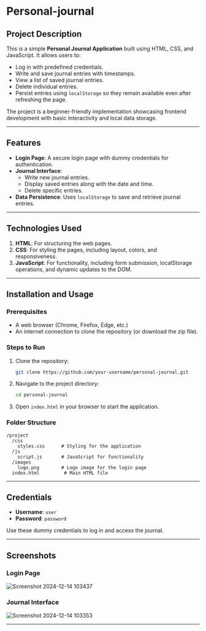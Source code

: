 # Personal-journal

## Project Description
This is a simple **Personal Journal Application** built using HTML, CSS, and JavaScript. It allows users to:

- Log in with predefined credentials.
- Write and save journal entries with timestamps.
- View a list of saved journal entries.
- Delete individual entries.
- Persist entries using `localStorage` so they remain available even after refreshing the page.

The project is a beginner-friendly implementation showcasing frontend development with basic interactivity and local data storage.

---

## Features

- **Login Page**: A secure login page with dummy credentials for authentication.
- **Journal Interface**:
  - Write new journal entries.
  - Display saved entries along with the date and time.
  - Delete specific entries.
- **Data Persistence**: Uses `localStorage` to save and retrieve journal entries.

---

## Technologies Used

1. **HTML**: For structuring the web pages.
2. **CSS**: For styling the pages, including layout, colors, and responsiveness.
3. **JavaScript**: For functionality, including form submission, localStorage operations, and dynamic updates to the DOM.

---

## Installation and Usage

### Prerequisites
- A web browser (Chrome, Firefox, Edge, etc.)
- An internet connection to clone the repository (or download the zip file).

### Steps to Run

1. Clone the repository:
   ```bash
   git clone https://github.com/your-username/personal-journal.git
   ```

2. Navigate to the project directory:
   ```bash
   cd personal-journal
   ```

3. Open `index.html` in your browser to start the application.

### Folder Structure
```
/project
  /css
    styles.css      # Styling for the application
  /js
    script.js       # JavaScript for functionality
  /images
    logo.png        # Logo image for the login page
  index.html         # Main HTML file
```

---

## Credentials
- **Username**: `user`
- **Password**: `password`

Use these dummy credentials to log in and access the journal.

---

## Screenshots

### Login Page
![Screenshot 2024-12-14 103437](https://github.com/user-attachments/assets/1a87299e-01b6-48ad-abca-92b5b823d671)



### Journal Interface
![Screenshot 2024-12-14 103353](https://github.com/user-attachments/assets/c20890d4-4854-4c41-8b7d-74a702ec54fb)

---


